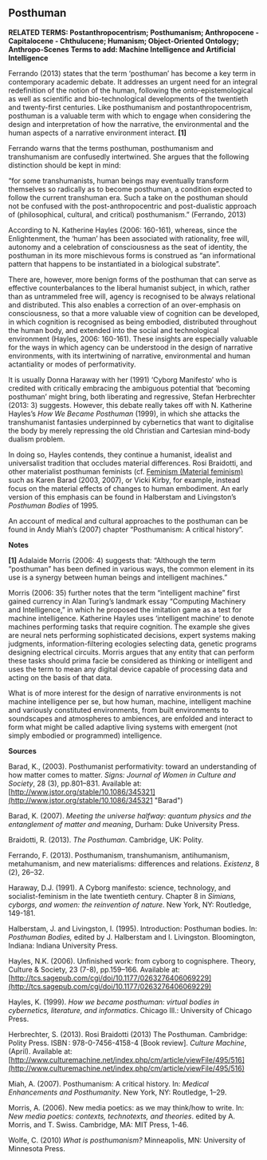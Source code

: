 ## Posthuman

**RELATED TERMS: Postanthropocentrism; Posthumanism; Anthropocene - Capitalocene - Chthulucene; Humanism; Object-Oriented Ontology; Anthropo-Scenes**
**Terms to add: Machine Intelligence and Artificial Intelligence**

Ferrando (2013) states that the term ‘posthuman’ has become a key term in contemporary academic debate. It addresses an urgent need for an integral redefinition of the notion of the human, following the onto-epistemological as well as scientific and bio-technological developments of the twentieth and twenty-first centuries. Like posthumanism and postanthropocentrism, posthuman is a valuable term with which to engage when considering the design and interpretation of how the narrative, the environmental and the human aspects of a narrative environment interact. **[1]**

Ferrando warns that the terms posthuman, posthumanism and transhumanism are confusedly intertwined. She argues that the following distinction should be kept in mind:

“for some transhumanists, human beings may eventually transform themselves so radically as to become posthuman, a condition expected to follow the current transhuman era. Such a take on the posthuman should not be confused with the post-anthropocentric and post-dualistic approach of (philosophical, cultural, and critical) posthumanism.” (Ferrando, 2013)

According to N. Katherine Hayles (2006: 160-161), whereas, since the Enlightenment, the ‘human’ has been associated with rationality, free will, autonomy and a celebration of consciousness as the seat of identity, the posthuman in its more mischievous forms is construed as “an informational pattern that happens to be instantiated in a biological substrate”.

There are, however, more benign forms of the posthuman that can serve as effective counterbalances to the liberal humanist subject, in which, rather than as untrammeled free will, agency is recognised to be always relational and distributed. This also enables a correction of an over-emphasis on consciousness, so that a more valuable view of cognition can be developed, in which cognition is recognised as being embodied, distributed throughout the human body, and extended into the social and technological environment (Hayles, 2006: 160-161). These insights are especially valuable for the ways in which agency can be understood in the design of narrative environments, with its intertwining of narrative, environmental and human actantiality or modes of performativity.

It is usually Donna Haraway with her (1991) ‘Cyborg Manifesto’ who is credited with critically embracing the ambiguous potential that ‘becoming posthuman’ might bring, both liberating and regressive, Stefan Herbrechter (2013: 3) suggests. However, this debate really takes off with N. Katherine Hayles’s _How We Became Posthuman_ (1999), in which she attacks the transhumanist fantasies underpinned by cybernetics that want to digitalise the body by merely repressing the old Christian and Cartesian mind-body dualism problem.

In doing so, Hayles contends, they continue a humanist, idealist and universalist tradition that occludes material differences. Rosi Braidotti, and other materialist posthuman feminists (cf. [Feminism (Material feminism)](http://compendium.kosawese.net/practice/feminism-material-feminism/) such as Karen Barad (2003, 2007), or Vicki Kirby, for example, instead focus on the material effects of changes to human embodiment. An early version of this emphasis can be found in Halberstam and Livingston’s _Posthuman Bodies_ of 1995.

An account of medical and cultural approaches to the posthuman can be found in Andy Miah’s (2007) chapter “Posthumanism: A critical history”.

**Notes**

**[1]** Adalaide Morris (2006: 4) suggests that: “Although the term “posthuman” has been defined in various ways, the common element in its use is a synergy between human beings and intelligent machines.”

Morris (2006: 35) further notes that the term “intelligent machine” first gained currency in Alan Turing’s landmark essay “Computing Machinery and Intelligence,” in which he proposed the imitation game as a test for machine intelligence. Katherine Hayles uses ‘intelligent machine’ to denote machines performing tasks that require cognition. The example she gives are neural nets performing sophisticated decisions, expert systems making judgments, information-filtering ecologies selecting data, genetic programs designing electrical circuits. Morris argues that any entity that can perform these tasks should prima facie be considered as thinking or intelligent and uses the term to mean any digital device capable of processing data and acting on the basis of that data.

What is of more interest for the design of narrative environments is not machine intelligence per se, but how human, machine, intelligent machine and variously constituted environments, from built environments to soundscapes and atmospheres to ambiences, are enfolded and interact to form what might be called adaptive living systems with emergent (not simply embodied or programmed) intelligence.

**Sources**

Barad, K., (2003). Posthumanist performativity: toward an understanding of how matter comes to matter. _Signs: Journal of Women in Culture and Society_, 28 (3), pp.801–831\. Available at: [http://www.jstor.org/stable/10.1086/345321](http://www.jstor.org/stable/10.1086/345321 "Barad")

Barad, K. (2007). _Meeting the universe halfway: quantum physics and the entanglement of matter and meaning_, Durham: Duke University Press.

Braidotti, R. (2013). _The Posthuman_. Cambridge, UK: Polity.

Ferrando, F. (2013). Posthumanism, transhumanism, antihumanism, metahumanism, and new materialisms: differences and relations. _Existenz_, 8 (2), 26–32.

Haraway, D.J. (1991). A Cyborg manifesto: science, technology, and socialist-feminism in the late twentieth century. Chapter 8 in _Simians, cyborgs, and women: the reinvention of nature_. New York, NY: Routledge, 149-181.

Halberstam, J. and Livingston, I. (1995). Introduction: Posthuman bodies. In: _Posthuman Bodies,_ edited by J. Halberstam and I. Livingston. Bloomington, Indiana: Indiana University Press.

Hayles, N.K. (2006). Unfinished work: from cyborg to cognisphere. Theory, Culture & Society, 23 (7-8), pp.159–166\. Available at:[http://tcs.sagepub.com/cgi/doi/10.1177/0263276406069229](http://tcs.sagepub.com/cgi/doi/10.1177/0263276406069229)

Hayles, K. (1999). _How we became posthuman: virtual bodies in cybernetics, literature, and informatics_. Chicago Ill.: University of Chicago Press.

Herbrechter, S. (2013). Rosi Braidotti (2013) The Posthuman. Cambridge: Polity Press. ISBN : 978-0-7456-4158-4 [Book review]. _Culture Machine_, (April). Available at: [http://www.culturemachine.net/index.php/cm/article/viewFile/495/516](http://www.culturemachine.net/index.php/cm/article/viewFile/495/516)

Miah, A. (2007). Posthumanism: A critical history. In: _Medical Enhancements and Posthumanity_. New York, NY: Routledge, 1–29.

Morris, A. (2006). New media poetics: as we may think/how to write. In: _New media poetics: contexts, technotexts, and theories_. edited by A. Morris, and T. Swiss. Cambridge, MA: MIT Press, 1-46.

Wolfe, C. (2010) _What is posthumanism?_ Minneapolis, MN: University of Minnesota Press.

